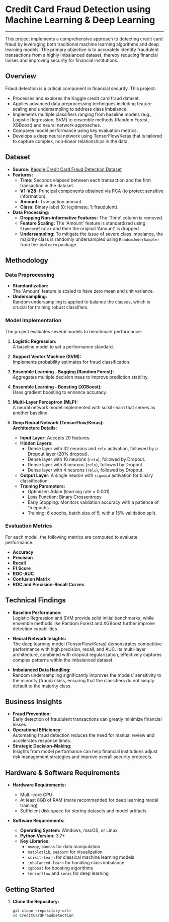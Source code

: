 # Credit Card Fraud Detection using Machine Learning & Deep Learning

_________________________________________________________________________

This project implements a comprehensive approach to detecting credit card fraud by leveraging both traditional machine learning algorithms and deep learning models. The primary objective is to accurately identify fraudulent transactions from a highly imbalanced dataset, thereby reducing financial losses and improving security for financial institutions.

## Overview

Fraud detection is a critical component in financial security. This project:
- Processes and explores the Kaggle credit card fraud dataset.
- Applies advanced data preprocessing techniques including feature scaling and undersampling to address class imbalance.
- Implements multiple classifiers ranging from baseline models (e.g., Logistic Regression, SVM) to ensemble methods (Random Forest, XGBoost) and neural network approaches.
- Compares model performance using key evaluation metrics.
- Develops a deep neural network using TensorFlow/Keras that is tailored to capture complex, non-linear relationships in the data.

## Dataset

- **Source:** [Kaggle Credit Card Fraud Detection Dataset](https://www.kaggle.com/mlg-ulb/creditcardfraud)
- **Features:**
  - **Time:** Seconds elapsed between each transaction and the first transaction in the dataset.
  - **V1-V28:** Principal components obtained via PCA (to protect sensitive information).
  - **Amount:** Transaction amount.
  - **Class:** Binary label (0: legitimate, 1: fraudulent).
- **Data Processing:**
  - **Dropping Non-informative Features:** The 'Time' column is removed.
  - **Feature Scaling:** The 'Amount' feature is standardized using `StandardScaler` and then the original 'Amount' is dropped.
  - **Undersampling:** To mitigate the issue of severe class imbalance, the majority class is randomly undersampled using `RandomUnderSampler` from the `imblearn` package.

## Methodology

### Data Preprocessing
- **Standardization:**  
  The 'Amount' feature is scaled to have zero mean and unit variance.
- **Undersampling:**  
  Random undersampling is applied to balance the classes, which is crucial for training robust classifiers.

### Model Implementation

The project evaluates several models to benchmark performance:

1. **Logistic Regression:**  
   A baseline model to set a performance standard.
   
2. **Support Vector Machine (SVM):**  
   Implements probability estimates for fraud classification.
   
3. **Ensemble Learning - Bagging (Random Forest):**  
   Aggregates multiple decision trees to improve prediction stability.
   
4. **Ensemble Learning - Boosting (XGBoost):**  
   Uses gradient boosting to enhance accuracy.
   
5. **Multi-Layer Perceptron (MLP):**  
   A neural network model implemented with scikit-learn that serves as another baseline.
   
6. **Deep Neural Network (TensorFlow/Keras):**  
   **Architecture Details:**
   - **Input Layer:** Accepts 29 features.
   - **Hidden Layers:** 
     - Dense layer with 32 neurons and `relu` activation, followed by a Dropout layer (20% dropout).
     - Dense layer with 16 neurons (`relu`), followed by Dropout.
     - Dense layer with 8 neurons (`relu`), followed by Dropout.
     - Dense layer with 4 neurons (`relu`), followed by Dropout.
   - **Output Layer:** A single neuron with `sigmoid` activation for binary classification.
   - **Training Parameters:**
     - Optimizer: Adam (learning rate = 0.001)
     - Loss Function: Binary Crossentropy
     - Early Stopping: Monitors validation accuracy with a patience of 15 epochs.
     - Training: 6 epochs, batch size of 5, with a 15% validation split.

### Evaluation Metrics

For each model, the following metrics are computed to evaluate performance:
- **Accuracy**
- **Precision**
- **Recall**
- **F1 Score**
- **ROC-AUC**
- **Confusion Matrix**
- **ROC and Precision-Recall Curves**

## Technical Findings

- **Baseline Performance:**  
  Logistic Regression and SVM provide solid initial benchmarks, while ensemble methods like Random Forest and XGBoost further improve detection capabilities.
  
- **Neural Network Insights:**  
  The deep learning model (TensorFlow/Keras) demonstrates competitive performance with high precision, recall, and AUC. Its multi-layer architecture, combined with dropout regularization, effectively captures complex patterns within the imbalanced dataset.
  
- **Imbalanced Data Handling:**  
  Random undersampling significantly improves the models’ sensitivity to the minority (fraud) class, ensuring that the classifiers do not simply default to the majority class.

## Business Insights

- **Fraud Prevention:**  
  Early detection of fraudulent transactions can greatly minimize financial losses.
- **Operational Efficiency:**  
  Automating fraud detection reduces the need for manual review and accelerates response times.
- **Strategic Decision-Making:**  
  Insights from model performance can help financial institutions adjust risk management strategies and improve overall security protocols.

## Hardware & Software Requirements

- **Hardware Requirements:**
  - Multi-core CPU
  - At least 8GB of RAM (more recommended for deep learning model training)
  - Sufficient disk space for storing datasets and model artifacts
  
- **Software Requirements:**
  - **Operating System:** Windows, macOS, or Linux
  - **Python Version:** 3.7+
  - **Key Libraries:**
    - `numpy`, `pandas` for data manipulation
    - `matplotlib`, `seaborn` for visualization
    - `scikit-learn` for classical machine learning models
    - `imbalanced-learn` for handling class imbalance
    - `xgboost` for boosting algorithms
    - `tensorflow` and `keras` for deep learning

## Getting Started

1. **Clone the Repository:**
   ```bash
   git clone <repository-url>
   cd CreditCardFraudDetection

